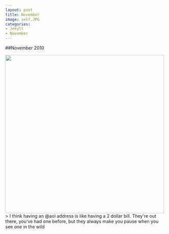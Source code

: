 ```yaml
---
layout: post
title: November
image: self.JPG
categories:
- Jekyll
- November
---
```


##November 2010

<img src="/{{page.image}}" width="500"  />
> I think having an @aol address is like having a 2 dollar bill. They're out there, you've had one before, but they always make you pause when you see one in the wild